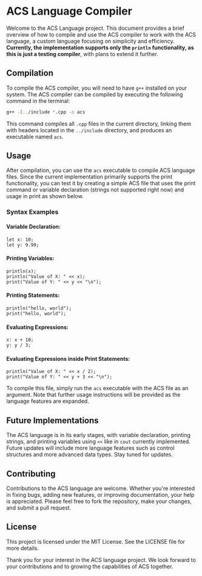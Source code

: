 # ACS Language Compiler

Welcome to the ACS Language project. This document provides a brief overview of how to compile and use the ACS compiler to work with the ACS language, a custom language focusing on simplicity and efficiency. **Currently, the implementation supports only the `println` functionality, as this is just a testing compiler**, with plans to extend it further.

## Compilation

To compile the ACS compiler, you will need to have `g++` installed on your system. The ACS compiler can be compiled by executing the following command in the terminal:

```bash
g++ -I../include *.cpp -o acs
```
This command compiles all `.cpp` files in the current directory, linking them with headers located in the `../include` directory, and produces an executable named `acs`.

## Usage

After compilation, you can use the `acs` executable to compile ACS language files. Since the current implementation primarily supports the print functionality, you can test it by creating a simple ACS file that uses the print command or variable declaration (strings not supported right now) and usage in print as shown below.

### Syntax Examples

#### Variable Declaration:
```acs
let x: 10;
let y: 9.99;
```

#### Printing Variables:
```acs
println(x);
println("Value of X: " << x);
print("Value of Y: " << y << "\n");
```

#### Printing Statements:
```acs
println("hello, world");
print("hello, world");
```

#### Evaluating Expressions:
```acs
x: x + 10;
y: y / 3;
```

#### Evaluating Expressions inside Print Statements:
```acs
println("Value of X: " << x / 2);
print("Value of Y: " << y + 3 << "\n");
```

To compile this file, simply run the `acs` executable with the ACS file as an argument. Note that further usage instructions will be provided as the language features are expanded.

## Future Implementations

The ACS language is in its early stages, with variable declaration, printing strings, and printing variables using `<<` like in `cout` currently implemented. Future updates will include more language features such as control structures and more advanced data types. Stay tuned for updates.


## Contributing

Contributions to the ACS language are welcome. Whether you're interested in fixing bugs, adding new features, or improving documentation, your help is appreciated. Please feel free to fork the repository, make your changes, and submit a pull request.

## License

This project is licensed under the MIT License. See the LICENSE file for more details.

Thank you for your interest in the ACS language project. We look forward to your contributions and to growing the capabilities of ACS together.